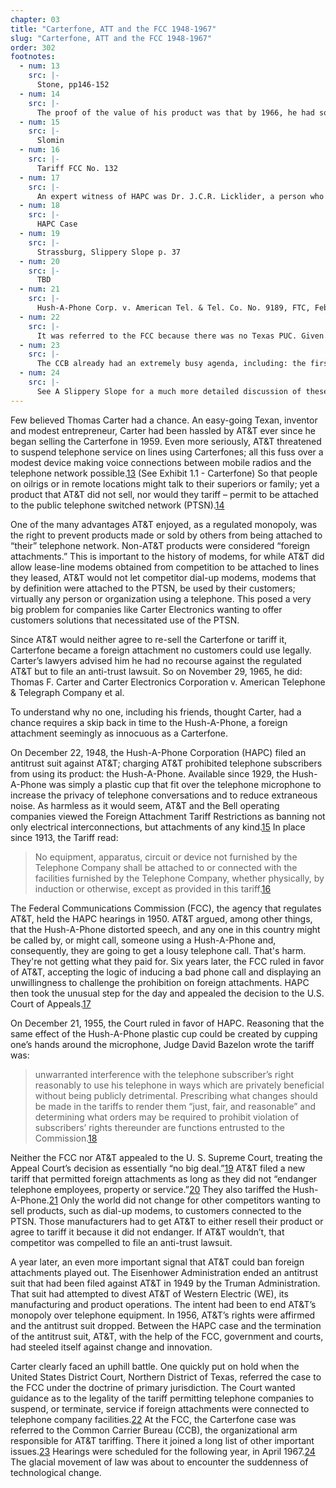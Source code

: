```yaml
---
chapter: 03
title: "Carterfone, ATT and the FCC 1948-1967"
slug: "Carterfone, ATT and the FCC 1948-1967"
order: 302
footnotes:
  - num: 13
    src: |-
      Stone, pp146-152
  - num: 14
    src: |- 
      The proof of the value of his product was that by 1966, he had sold nearly 3,500 Carterfones. See Slippery Slope 
  - num: 15
    src: |- 
      Slomin
  - num: 16
    src: |-  
      Tariff FCC No. 132 
  - num: 17
    src: |- 
      An expert witness of HAPC was Dr. J.C.R. Licklider, a person who will be prominent in this history. 
  - num: 18
    src: |-
      HAPC Case 
  - num: 19
    src: |-
      Strassburg, Slippery Slope p. 37 
  - num: 20
    src: |- 
      TBD
  - num: 21
    src: |- 
      Hush-A-Phone Corp. v. American Tel. & Tel. Co. No. 9189, FTC, Feb. 6, 1957 
  - num: 22
    src: |-  
      It was referred to the FCC because there was no Texas PUC. Given the nature of the case, it is certain to have found its way to the FCC, although under different conditions. 
  - num: 23
    src: |- 
      The CCB already had an extremely busy agenda, including: the first ever general rate inquiry of AT&T, begun in 1965; the Telpak tariff controversy, initiated in 1961 (this issue alone will take twenty years to resolve); a request by Microwave Communications, Inc. (MCI) for a license to offer common carrier services between St. Louis and Chicago in competition with AT&T, filed in 1963; the just launched domestic satellite inquiry. 
  - num: 24
    src: |-  
      See A Slippery Slope for a much more detailed discussion of these issues and more. 
---
```


Few believed Thomas Carter had a chance. An easy-going Texan, inventor and modest entrepreneur, Carter had been hassled by AT&T ever since he began selling the Carterfone in 1959. Even more seriously, AT&T threatened to suspend telephone service on lines using Carterfones; all this fuss over a modest device making voice connections between mobile radios and the telephone network possible.<a name="fnloc13" href="#fn13">13</a> (See Exhibit 1.1 - Carterfone) So that people on oilrigs or in remote locations might talk to their superiors or family; yet a product that AT&T did not sell, nor would they tariff – permit to be attached to the public telephone switched network (PTSN).<a name="fnloc14" href="#fn14">14</a>

One of the many advantages AT&T enjoyed, as a regulated monopoly, was the right to prevent products made or sold by others from being attached to “their” telephone network. Non-AT&T products were considered “foreign attachments.” This is important to the history of modems, for while AT&T did allow lease-line modems obtained from competition to be attached to lines they leased, AT&T would not let competitor dial-up modems, modems that by definition were attached to the PTSN, be used by their customers; virtually any person or organization using a telephone. This posed a very big problem for companies like Carter Electronics wanting to offer customers solutions that necessitated use of the PTSN.

Since AT&T would neither agree to re-sell the Carterfone or tariff it, Carterfone became a foreign attachment no customers could use legally. Carter’s lawyers advised him he had no recourse against the regulated AT&T but to file an anti-trust lawsuit. So on November 29, 1965, he did: Thomas F. Carter and Carter Electronics Corporation v. American Telephone & Telegraph Company et al.

To understand why no one, including his friends, thought Carter, had a chance requires a skip back in time to the Hush-A-Phone, a foreign attachment seemingly as innocuous as a Carterfone.

On December 22, 1948, the Hush-A-Phone Corporation (HAPC) filed an antitrust suit against AT&T; charging AT&T prohibited telephone subscribers from using its product: the Hush-A-Phone. Available since 1929, the Hush-A-Phone was simply a plastic cup that fit over the telephone microphone to increase the privacy of telephone conversations and to reduce extraneous noise. As harmless as it would seem, AT&T and the Bell operating companies viewed the Foreign Attachment Tariff Restrictions as banning not only electrical interconnections, but attachments of any kind.<a name="fnloc15" href="#fn15">15</a> In place since 1913, the Tariff read:

>No equipment, apparatus, circuit or device not furnished by the Telephone Company shall be attached to or connected with the facilities furnished by the Telephone Company, whether physically, by induction or otherwise, except as provided in this tariff.<a name="fnloc16" href="#fn16">16</a>

The Federal Communications Commission (FCC), the agency that regulates AT&T, held the HAPC hearings in 1950. AT&T argued, among other things, that the Hush-A-Phone distorted speech, and any one in this country might be called by, or might call, someone using a Hush-A-Phone and, consequently, they are going to get a lousy telephone call. That's harm. They're not getting what they paid for. Six years later, the FCC ruled in favor of AT&T, accepting the logic of inducing a bad phone call and displaying an unwillingness to challenge the prohibition on foreign attachments. HAPC then took the unusual step for the day and appealed the decision to the U.S. Court of Appeals.<a name="fnloc17" href="#fn17">17</a>

On December 21, 1955, the Court ruled in favor of HAPC. Reasoning that the same effect of the Hush-A-Phone plastic cup could be created by cupping one’s hands around the microphone, Judge David Bazelon wrote the tariff was:

>unwarranted interference with the telephone subscriber’s right reasonably to use his telephone in ways which are privately beneficial without being publicly detrimental. Prescribing what changes should be made in the tariffs to render them “just, fair, and reasonable” and determining what orders may be required to prohibit violation of subscribers’ rights thereunder are functions entrusted to the Commission.<a name="fnloc18" href="#fn18">18</a>

Neither the FCC nor AT&T appealed to the U. S. Supreme Court, treating the Appeal Court’s decision as essentially “no big deal.”<a name="fnloc19" href="#fn19">19</a>  AT&T filed a new tariff that permitted foreign attachments as long as they did not “endanger telephone employees, property or service.”<a name="fnloc20" href="#fn20">20</a> They also tariffed the Hush-A-Phone.<a name="fnloc21" href="#fn21">21</a>  Only the world did not change for other competitors wanting to sell products, such as dial-up modems, to customers connected to the PTSN. Those manufacturers had to get AT&T to either resell their product or agree to tariff it because it did not endanger. If AT&T wouldn’t, that competitor was compelled to file an anti-trust lawsuit.

A year later, an even more important signal that AT&T could ban foreign attachments played out. The Eisenhower Administration ended an antitrust suit that had been filed against AT&T in 1949 by the Truman Administration. That suit had attempted to divest AT&T of Western Electric (WE), its manufacturing and product operations. The intent had been to end AT&T’s monopoly over telephone equipment. In 1956, AT&T’s rights were affirmed and the antitrust suit dropped. Between the HAPC case and the termination of the antitrust suit, AT&T, with the help of the FCC, government and courts, had steeled itself against change and innovation.

Carter clearly faced an uphill battle. One quickly put on hold when the United States District Court, Northern District of Texas, referred the case to the FCC under the doctrine of primary jurisdiction. The Court wanted guidance as to the legality of the tariff permitting telephone companies to suspend, or terminate, service if foreign attachments were connected to telephone company facilities.<a name="fnloc22" href="#fn22">22</a>  At the FCC, the Carterfone case was referred to the Common Carrier Bureau (CCB), the organizational arm responsible for AT&T tariffing. There it joined a long list of other important issues.<a name="fnloc23" href="#fn23">23</a>  Hearings were scheduled for the following year, in April 1967.<a name="fnloc24" href="#fn24">24</a>  The glacial movement of law was about to encounter the suddenness of technological change.

